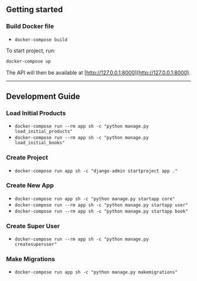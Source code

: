 ## Getting started

### Build Docker file
- `docker-compose build`

To start project, run:

```cmd
docker-compose up
```

The API will then be available at [http://127.0.0.1:8000](http://127.0.0.1:8000).


---
## Development Guide

### Load Initial Products
- `docker-compose run --rm app sh -c "python manage.py load_initial_products"`
- `docker-compose run --rm app sh -c "python manage.py load_initial_books"`

### Create Project
- `docker-compose run app sh -c "django-admin startproject app ."`

### Create New App
- `docker-compose run app sh -c "python manage.py startapp core"`
- `docker-compose run --rm app sh -c "python manage.py startapp user"`
- `docker-compose run --rm app sh -c "python manage.py startapp book"`

### Create Super User
- `docker-compose run --rm app sh -c "python manage.py createsuperuser"`

### Make Migrations
- `docker-compose run app sh -c "python manage.py makemigrations"`